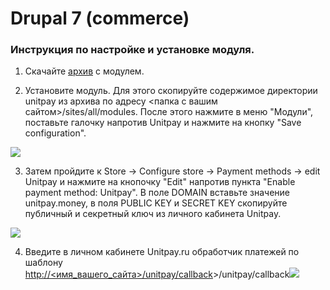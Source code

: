 # Drupal 7 \(commerce\)

### Инструкция по настройке и установке модуля. <a id="instrukciya-po-nastroike-i-ustanovke-modulya"></a>

1. Скачайте [архив](https://github.com/unitpay/commerce-module) с модулем.

2. Установите модуль. Для этого скопируйте содержимое директории unitpay из архива по адресу &lt;папка с вашим сайтом&gt;/sites/all/modules. После этого нажмите в меню "Модули", поставьте галочку напротив Unitpay и нажмите на кнопку "Save configuration".  
  
![](https://d33v4339jhl8k0.cloudfront.net/docs/assets/551a91dbe4b0221aadf24410/images/5790e6dac6979160ca145f87/file-sI2HHz5cfy.png)

3. Затем пройдите к Store -&gt; Configure store -&gt; Payment methods -&gt; edit Unitpay и нажмите на кнопочку "Edit" напротив пункта "Enable payment method: Unitpay". В поле DOMAIN вставьте значение unitpay.money, в поля PUBLIC KEY и SECRET KEY скопируйте публичный и секретный ключ из личного кабинета Unitpay.  
  
![](https://d33v4339jhl8k0.cloudfront.net/docs/assets/551a91dbe4b0221aadf24410/images/5e68c38e2c7d3a7e9ae90120/file-ZT3pa1HeMz.png)

4. Введите в личном кабинете Unitpay.ru обработчик платежей по шаблону [http://&lt;имя\_вашего\_сайта&gt;/unitpay/callback](http://xn--/%3C__-7vebaolv6au8a9a1ct4h3f/)&gt;/unitpay/callback![](https://d33v4339jhl8k0.cloudfront.net/docs/assets/551a91dbe4b0221aadf24410/images/5790eaed9033602936037f10/file-d5eQvOskcg.png)

